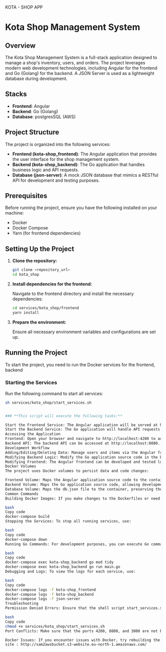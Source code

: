 KOTA - SHOP APP

# Kota Shop Management System

## Overview

The Kota Shop Management System is a full-stack application designed to manage a shop's inventory, users, and orders. The project leverages modern web development technologies, including Angular for the frontend and Go (Golang) for the backend. A JSON Server is used as a lightweight database during development.

## Stacks

- **Frontend**: Angular
- **Backend**: Go (Golang)
- **Database**: postgresSQL (AWS)

## Project Structure

The project is organized into the following services:

- **Frontend (kota-shop_frontend)**: The Angular application that provides the user interface for the shop management system.
- **Backend (kota-shop_backend)**: The Go application that handles business logic and API requests.
- **Database (json-server)**: A mock JSON database that mimics a RESTful API for development and testing purposes.

## Prerequisites

Before running the project, ensure you have the following installed on your machine:

- Docker
- Docker Compose
- Yarn (for frontend dependencies)

## Setting Up the Project

1. **Clone the repository:**

    ```bash
    git clone <repository_url>
    cd kota_shop
    ```

2. **Install dependencies for the frontend:**

    Navigate to the frontend directory and install the necessary dependencies:

    ```bash
    cd services/kota_shop/frontend
    yarn install
    ```

3. **Prepare the environment:**

    Ensure all necessary environment variables and configurations are set up.

## Running the Project

To start the project, you need to run the Docker services for the frontend, backend

### Starting the Services

Run the following command to start all services:

```bash
sh services/kota_shop/start_services.sh


### **This script will execute the following tasks:**

Start the Frontend Service: The Angular application will be served at http://localhost:4200.
Start the Backend Service: The Go application will handle API requests at http://localhost:8080.
Accessing the Application
Frontend: Open your browser and navigate to http://localhost:4200 to access the Angular user interface.
Backend API: The backend API can be accessed at http://localhost:8080.
Development Workflow
Adding/Editing/Deleting Data: Manage users and items via the Angular frontend. The operations will reflect in the JSON Server database.
Modifying Backend Logic: Modify the Go application source code in the backend directory. Ensure you rebuild the Docker image after making changes.
Modifying Frontend: The Angular frontend can be developed and tested locally. The live-reload feature allows you to see changes in real-time.
Docker Volumes
The project uses Docker volumes to persist data and code changes:

Frontend Volume: Maps the Angular application source code to the container, enabling live-reload.
Backend Volume: Maps the Go application source code, allowing development and debugging inside the container.
Database Volume: Maps the db.json file to the container, preserving the state of the mock database between container restarts.
Common Commands
Building Docker Images: If you make changes to the Dockerfiles or need to rebuild the images, use the following command:

bash
Copy code
docker-compose build
Stopping the Services: To stop all running services, use:

bash
Copy code
docker-compose down
Running Go Commands: For development purposes, you can execute Go commands directly within the backend container:

bash
Copy code
docker-compose exec kota-shop_backend go mod tidy
docker-compose exec kota-shop_backend go run main.go
Debugging and Logs: To view the logs for each service, use:

bash
Copy code
docker-compose logs -f kota-shop_frontend
docker-compose logs -f kota-shop_backend
docker-compose logs -f json-server
Troubleshooting
Permission Denied Errors: Ensure that the shell script start_services.sh and other related scripts have execute permissions:

bash
Copy code
chmod +x services/kota_shop/start_services.sh
Port Conflicts: Make sure that the ports 4200, 8080, and 3000 are not being used by other services on your machine.

Docker Issues: If you encounter issues with Docker, try rebuilding the containers:
site : http://sam2awsbucket.s3-website.eu-north-1.amazonaws.com/

